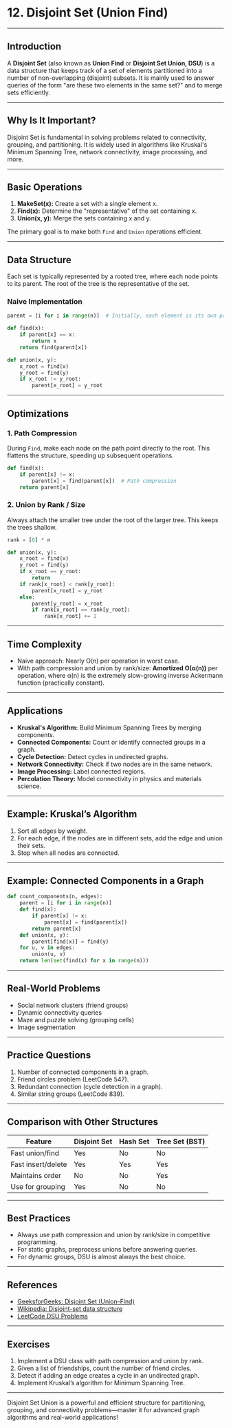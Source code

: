 # 12. Disjoint Set (Union Find)

---

## Introduction

A **Disjoint Set** (also known as **Union Find** or **Disjoint Set Union, DSU**) is a data structure that keeps track of a set of elements partitioned into a number of non-overlapping (disjoint) subsets. It is mainly used to answer queries of the form "are these two elements in the same set?" and to merge sets efficiently.

---

## Why Is It Important?

Disjoint Set is fundamental in solving problems related to connectivity, grouping, and partitioning. It is widely used in algorithms like Kruskal's Minimum Spanning Tree, network connectivity, image processing, and more.

---

## Basic Operations

1. **MakeSet(x):** Create a set with a single element x.
2. **Find(x):** Determine the "representative" of the set containing x.
3. **Union(x, y):** Merge the sets containing x and y.

The primary goal is to make both `Find` and `Union` operations efficient.

---

## Data Structure

Each set is typically represented by a rooted tree, where each node points to its parent. The root of the tree is the representative of the set.

### Naive Implementation

```python
parent = [i for i in range(n)]  # Initially, each element is its own parent

def find(x):
    if parent[x] == x:
        return x
    return find(parent[x])

def union(x, y):
    x_root = find(x)
    y_root = find(y)
    if x_root != y_root:
        parent[x_root] = y_root
```

---

## Optimizations

### 1. Path Compression

During `Find`, make each node on the path point directly to the root. This flattens the structure, speeding up subsequent operations.

```python
def find(x):
    if parent[x] != x:
        parent[x] = find(parent[x])  # Path compression
    return parent[x]
```

### 2. Union by Rank / Size

Always attach the smaller tree under the root of the larger tree. This keeps the trees shallow.

```python
rank = [0] * n

def union(x, y):
    x_root = find(x)
    y_root = find(y)
    if x_root == y_root:
        return
    if rank[x_root] < rank[y_root]:
        parent[x_root] = y_root
    else:
        parent[y_root] = x_root
        if rank[x_root] == rank[y_root]:
            rank[x_root] += 1
```

---

## Time Complexity

- Naive approach: Nearly O(n) per operation in worst case.
- With path compression and union by rank/size: **Amortized O(α(n))** per operation, where α(n) is the extremely slow-growing inverse Ackermann function (practically constant).

---

## Applications

- **Kruskal's Algorithm:** Build Minimum Spanning Trees by merging components.
- **Connected Components:** Count or identify connected groups in a graph.
- **Cycle Detection:** Detect cycles in undirected graphs.
- **Network Connectivity:** Check if two nodes are in the same network.
- **Image Processing:** Label connected regions.
- **Percolation Theory:** Model connectivity in physics and materials science.

---

## Example: Kruskal’s Algorithm

1. Sort all edges by weight.
2. For each edge, if the nodes are in different sets, add the edge and union their sets.
3. Stop when all nodes are connected.

---

## Example: Connected Components in a Graph

```python
def count_components(n, edges):
    parent = [i for i in range(n)]
    def find(x):
        if parent[x] != x:
            parent[x] = find(parent[x])
        return parent[x]
    def union(x, y):
        parent[find(x)] = find(y)
    for u, v in edges:
        union(u, v)
    return len(set(find(x) for x in range(n)))
```

---

## Real-World Problems

- Social network clusters (friend groups)
- Dynamic connectivity queries
- Maze and puzzle solving (grouping cells)
- Image segmentation

---

## Practice Questions

1. Number of connected components in a graph.
2. Friend circles problem (LeetCode 547).
3. Redundant connection (cycle detection in a graph).
4. Similar string groups (LeetCode 839).

---

## Comparison with Other Structures

| Feature              | Disjoint Set | Hash Set | Tree Set (BST) |
|----------------------|-------------|----------|----------------|
| Fast union/find      | Yes         | No       | No             |
| Fast insert/delete   | Yes         | Yes      | Yes            |
| Maintains order      | No          | No       | Yes            |
| Use for grouping     | Yes         | No       | No             |

---

## Best Practices

- Always use path compression and union by rank/size in competitive programming.
- For static graphs, preprocess unions before answering queries.
- For dynamic groups, DSU is almost always the best choice.

---

## References

- [GeeksforGeeks: Disjoint Set (Union-Find)](https://www.geeksforgeeks.org/disjoint-set-data-structures/)
- [Wikipedia: Disjoint-set data structure](https://en.wikipedia.org/wiki/Disjoint-set_data_structure)
- [LeetCode DSU Problems](https://leetcode.com/tag/union-find/)

---

## Exercises

1. Implement a DSU class with path compression and union by rank.
2. Given a list of friendships, count the number of friend circles.
3. Detect if adding an edge creates a cycle in an undirected graph.
4. Implement Kruskal’s algorithm for Minimum Spanning Tree.

---

Disjoint Set Union is a powerful and efficient structure for partitioning, grouping, and connectivity problems—master it for advanced graph algorithms and real-world applications!
